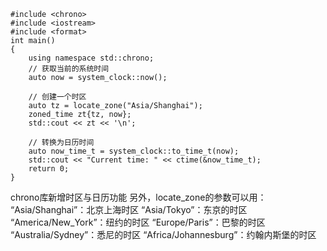 ```
#include <chrono>
#include <iostream>
#include <format>
int main()
{
    using namespace std::chrono;
    // 获取当前的系统时间
    auto now = system_clock::now();

    // 创建一个时区
    auto tz = locate_zone("Asia/Shanghai");
    zoned_time zt{tz, now};
    std::cout << zt << '\n';

    // 转换为日历时间
    auto now_time_t = system_clock::to_time_t(now);
    std::cout << "Current time: " << ctime(&now_time_t);
    return 0;
}
```
chrono库新增时区与日历功能
另外，locate_zone的参数可以用：
    “Asia/Shanghai”：北京上海时区
    “Asia/Tokyo”：东京的时区
    “America/New_York”：纽约的时区
    “Europe/Paris”：巴黎的时区
    “Australia/Sydney”：悉尼的时区
    “Africa/Johannesburg”：约翰内斯堡的时区